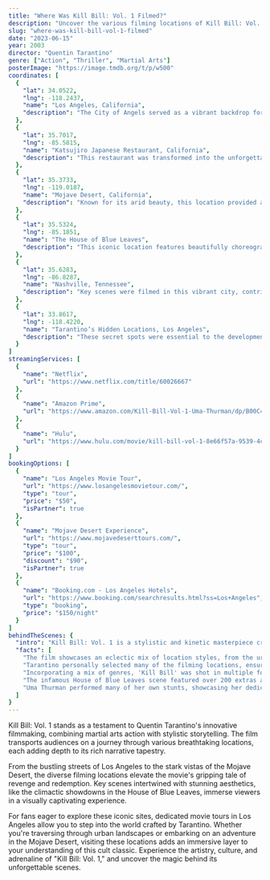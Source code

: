 ```yaml
---
title: "Where Was Kill Bill: Vol. 1 Filmed?"
description: "Uncover the various filming locations of Kill Bill: Vol. 1, where action and artistry blend to create a cinematic masterpiece packed with unforgettable scenes."
slug: "where-was-kill-bill-vol-1-filmed"
date: "2023-06-15"
year: 2003
director: "Quentin Tarantino"
genre: ["Action", "Thriller", "Martial Arts"]
posterImage: "https://image.tmdb.org/t/p/w500"
coordinates: [
  { 
    "lat": 34.0522, 
    "lng": -118.2437, 
    "name": "Los Angeles, California", 
    "description": "The City of Angels served as a vibrant backdrop for many iconic sequences in the film."
  },
  { 
    "lat": 35.7017, 
    "lng": -85.5815, 
    "name": "Katsujiro Japanese Restaurant, California", 
    "description": "This restaurant was transformed into the unforgettable setting for the showdown between The Bride and O-Ren Ishii."
  },
  { 
    "lat": 35.3733, 
    "lng": -119.0187, 
    "name": "Mojave Desert, California", 
    "description": "Known for its arid beauty, this location provided a stark contrast to the intense action of the film."
  },
  { 
    "lat": 35.5324, 
    "lng": -85.1851, 
    "name": "The House of Blue Leaves", 
    "description": "This iconic location features beautifully choreographed fight scenes amidst stunning decor."
  },
  { 
    "lat": 35.6283, 
    "lng": -86.8287, 
    "name": "Nashville, Tennessee", 
    "description": "Key scenes were filmed in this vibrant city, contributing to the film's diverse aesthetics."
  },
  { 
    "lat": 33.8617, 
    "lng": -118.4220, 
    "name": "Tarantino’s Hidden Locations, Los Angeles", 
    "description": "These secret spots were essential to the development of various memorable scenes throughout the film."
  }
]
streamingServices: [
  {
    "name": "Netflix",
    "url": "https://www.netflix.com/title/60026667"
  },
  {
    "name": "Amazon Prime",
    "url": "https://www.amazon.com/Kill-Bill-Vol-1-Uma-Thurman/dp/B00C4G7OIK"
  },
  {
    "name": "Hulu",
    "url": "https://www.hulu.com/movie/kill-bill-vol-1-8e66f57a-9539-4cc5-9a98-2a62e4548a1e"
  }
]
bookingOptions: [
  {
    "name": "Los Angeles Movie Tour",
    "url": "https://www.losangelesmovietour.com/",
    "type": "tour",
    "price": "$50",
    "isPartner": true
  },
  {
    "name": "Mojave Desert Experience",
    "url": "https://www.mojavedeserttours.com/",
    "type": "tour",
    "price": "$100",
    "discount": "$90",
    "isPartner": true
  },
  {
    "name": "Booking.com - Los Angeles Hotels",
    "url": "https://www.booking.com/searchresults.html?ss=Los+Angeles",
    "type": "booking",
    "price": "$150/night"
  }
]
behindTheScenes: {
  "intro": "Kill Bill: Vol. 1 is a stylistic and kinetic masterpiece crafted by Quentin Tarantino. The film's striking visuals and intense action sequences are matched only by its meticulously chosen filming locations, which play a vital role in enhancing the narrative's impact.",
  "facts": [
    "The film showcases an eclectic mix of location styles, from the urban landscape of Los Angeles to the serene beauty of the Mojave Desert.",
    "Tarantino personally selected many of the filming locations, ensuring they matched his unique vision for the film.",
    "Incorporating a mix of genres, 'Kill Bill' was shot in multiple formats, including color and black-and-white, which contributed to its artistic flair.",
    "The infamous House of Blue Leaves scene featured over 200 extras and involved elaborate choreography that took weeks to rehearse.",
    "Uma Thurman performed many of her own stunts, showcasing her dedication and passion for the role of The Bride."
  ]
}
---
```


<KillBillVol1Guide />

Kill Bill: Vol. 1 stands as a testament to Quentin Tarantino's innovative filmmaking, combining martial arts action with stylistic storytelling. The film transports audiences on a journey through various breathtaking locations, each adding depth to its rich narrative tapestry.

From the bustling streets of Los Angeles to the stark vistas of the Mojave Desert, the diverse filming locations elevate the movie's gripping tale of revenge and redemption. Key scenes intertwined with stunning aesthetics, like the climactic showdowns in the House of Blue Leaves, immerse viewers in a visually captivating experience.

For fans eager to explore these iconic sites, dedicated movie tours in Los Angeles allow you to step into the world crafted by Tarantino. Whether you're traversing through urban landscapes or embarking on an adventure in the Mojave Desert, visiting these locations adds an immersive layer to your understanding of this cult classic. Experience the artistry, culture, and adrenaline of "Kill Bill: Vol. 1," and uncover the magic behind its unforgettable scenes.